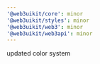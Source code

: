 ```yaml
---
'@web3uikit/core': minor
'@web3uikit/styles': minor
'@web3uikit/web3': minor
'@web3uikit/web3api': minor
---
```


updated color system
